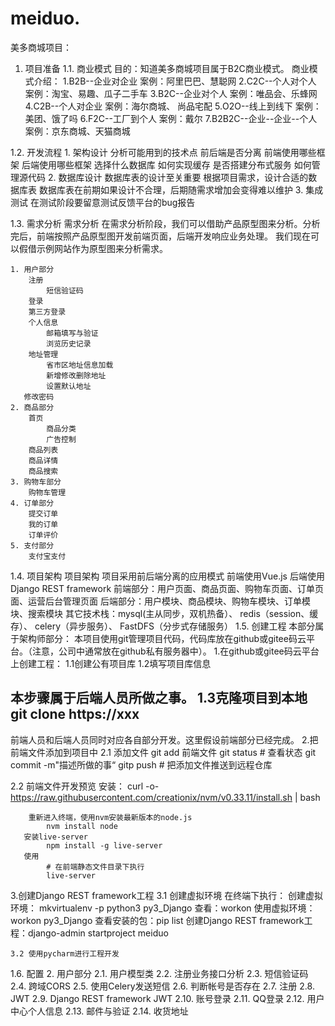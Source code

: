 # meiduo.
美多商城项目：
1. 项目准备
  1.1. 商业模式
    目的：知道美多商城项目属于B2C商业模式。
    商业模式介绍：
        1.B2B--企业对企业		案例：阿里巴巴、慧聪网
        2.C2C--个人对个人		案例：淘宝、易趣、瓜子二手车
        3.B2C--企业对个人		案例：唯品会、乐蜂网
        4.C2B--个人对企业		案例：海尔商城、 尚品宅配
        5.O2O--线上到线下		案例：美团、饿了吗
        6.F2C--工厂到个人		案例：戴尔
        7.B2B2C--企业--企业--个人	案例：京东商城、天猫商城
        
  1.2. 开发流程
    1. 架构设计
        分析可能用到的技术点
        前后端是否分离
        前端使用哪些框架
        后端使用哪些框架
        选择什么数据库
        如何实现缓存
        是否搭建分布式服务
        如何管理源代码
    2. 数据库设计
        数据库表的设计至关重要
        根据项目需求，设计合适的数据库表
        数据库表在前期如果设计不合理，后期随需求增加会变得难以维护
    3. 集成测试
        在测试阶段要留意测试反馈平台的bug报告

  1.3. 需求分析
    需求分析
    在需求分析阶段，我们可以借助产品原型图来分析。分析完后，前端按照产品原型图开发前端页面，后端开发响应业务处理。
    我们现在可以假借示例网站作为原型图来分析需求。

    1. 用户部分
        注册
            短信验证码
        登录
        第三方登录
        个人信息
            邮箱填写与验证
            浏览历史记录
        地址管理
            省市区地址信息加载
            新增修改删除地址
            设置默认地址
       修改密码
    2. 商品部分
        首页
            商品分类
            广告控制
        商品列表
        商品详情
        商品搜索
    3. 购物车部分
        购物车管理 
    4. 订单部分
        提交订单
        我的订单
        订单评价
    5. 支付部分
        支付宝支付

  1.4. 项目架构
    项目架构
        项目采用前后端分离的应用模式
        前端使用Vue.js
        后端使用Django REST framework
    前端部分：用户页面、商品页面、购物车页面、订单页面、运营后台管理页面
    后端部分：用户模块、商品模块、购物车模块、订单模块、搜索模块
    其它技术栈：mysql(主从同步，双机热备）、 redis（session、缓存）、 celery（异步服务）、 FastDFS（分步式存储服务）
  1.5. 创建工程
  本部分属于架构师部分：
  本项目使用git管理项目代码，代码库放在github或gitee码云平台。（注意，公司中通常放在github私有服务器中）。
  1.在github或gitee码云平台上创建工程：
  1.1创建公有项目库
  1.2填写项目库信息
  
  本步骤属于后端人员所做之事。
  1.3克隆项目到本地
  git clone https://xxx
  ----------------------------------------------------------------------------------------
  前端人员和后端人员同时对应各自部分开发。这里假设前端部分已经完成。
  2.把前端文件添加到项目中
  2.1 添加文件
      git add 前端文件
      git status  # 查看状态
      git commit -m"描述所做的事“
      gitp push  # 把添加文件推送到远程仓库
  
  2.2 前端文件开发预览
        安装：
        curl -o- https://raw.githubusercontent.com/creationix/nvm/v0.33.11/install.sh | bash
        
        重新进入终端，使用nvm安装最新版本的node.js
            nvm install node
       安装live-server
            npm install -g live-server
       使用
            # 在前端静态文件目录下执行
            live-server
   3.创建Django REST framework工程
   3.1 创建虚拟环境
        在终端下执行：
        创建虚拟环境： mkvirtualenv -p python3 py3_Django
        查看：workon
        使用虚拟环境：workon py3_Django
        查看安装的包：pip list
        创建Django REST framework工程：django-admin startproject meiduo
        
    3.2 使用pycharm进行工程开发
        
        
        
        
        
  
  1.6. 配置
2. 用户部分
  2.1. 用户模型类
  2.2. 注册业务接口分析
  2.3. 短信验证码
  2.4. 跨域CORS
  2.5. 使用Celery发送短信
  2.6. 判断帐号是否存在
  2.7. 注册
  2.8. JWT
  2.9. Django REST framework JWT
  2.10. 账号登录
  2.11. QQ登录
  2.12. 用户中心个人信息
  2.13. 邮件与验证
  2.14. 收货地址




